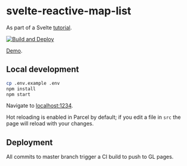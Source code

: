 # svelte-reactive-map-list

As part of a Svelte [tutorial](https://dev.to/bryce/an-interactive-scrolling-map-list-in-svelte-34c3).

[![Build and Deploy](https://github.com/brycedorn/svelte-reactive-map-list/actions/workflows/deploy.yml/badge.svg)](https://github.com/brycedorn/svelte-reactive-map-list/actions/workflows/deploy.yml)

[Demo](https://brycedorn.github.io/svelte-reactive-map-list/).

## Local development

```bash
cp .env.example .env
npm install
npm start
```

Navigate to [localhost:1234](http://localhost:1234).

Hot reloading is enabled in Parcel by default; if you edit a file in `src` the page will reload with your changes.

## Deployment

All commits to master branch trigger a CI build to push to GL pages.
